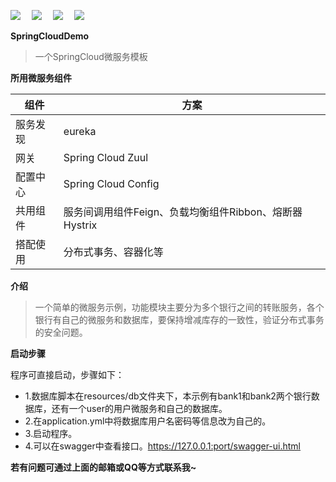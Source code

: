 [![](https://img.shields.io/badge/博客-进击的Z同学-success.svg)](https://blog.csdn.net/qq_24095055)&emsp;
[![](https://img.shields.io/badge/官网-SpringCloud-blueviolet.svg)](https://spring.io/projects/spring-cloud)&emsp;
[![](https://img.shields.io/badge/邮箱-herobin1995@163.com-red.svg)](mailto:herobin1995@163.com)&emsp;
[![](https://img.shields.io/badge/QQ-752658686-blue.svg)](#)

**SpringCloudDemo**

> 一个SpringCloud微服务模板

**所用微服务组件**

| 组件 | 方案 |
|--|--|
| 服务发现 | eureka |
| 网关 | Spring Cloud Zuul |
| 配置中心 | Spring Cloud Config |
| 共用组件 | 服务间调用组件Feign、负载均衡组件Ribbon、熔断器Hystrix |
| 搭配使用 | 分布式事务、容器化等 |

**介绍**

> 一个简单的微服务示例，功能模块主要分为多个银行之间的转账服务，各个银行有自己的微服务和数据库，要保持增减库存的一致性，验证分布式事务的安全问题。

**启动步骤**

程序可直接启动，步骤如下：
- 1.数据库脚本在resources/db文件夹下，本示例有bank1和bank2两个银行数据库，还有一个user的用户微服务和自己的数据库。
- 2.在application.yml中将数据库用户名密码等信息改为自己的。
- 3.启动程序。
- 4.可以在swagger中查看接口。https://127.0.0.1:port/swagger-ui.html

**若有问题可通过上面的邮箱或QQ等方式联系我~**
